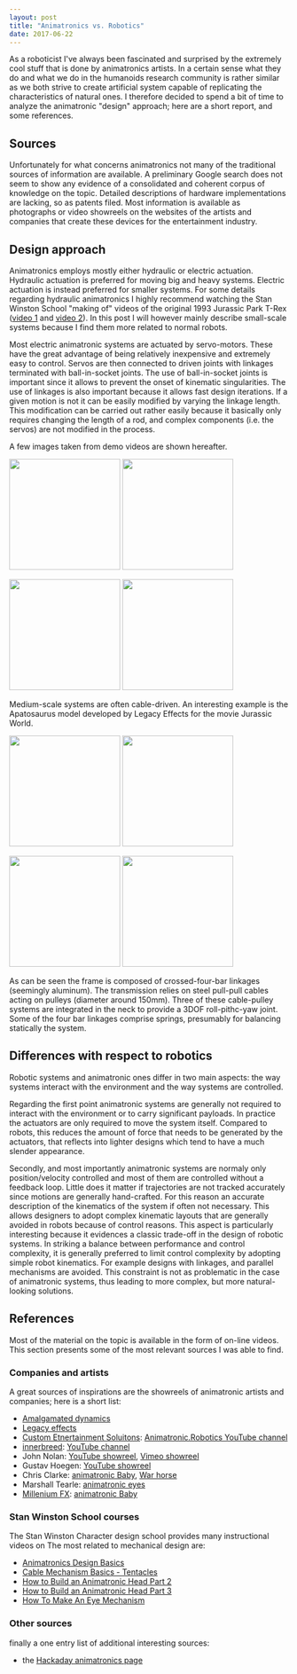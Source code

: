 ```yaml
---
layout: post
title: "Animatronics vs. Robotics"
date: 2017-06-22
---
```


As a roboticist I've always been fascinated and surprised by the extremely cool stuff that is done by animatronics artists. In a certain sense what they do and what we do in the humanoids research community is rather similar as we both strive to create artificial system capable of replicating the characteristics of natural ones. I therefore decided to spend a bit of time to analyze the animatronic "design" approach; here are a short report, and some references.

## Sources

Unfortunately for what concerns animatronics not many of the traditional sources of information are available.
A preliminary Google search does not seem to show any evidence of a consolidated and coherent corpus of knowledge on the topic.
Detailed descriptions of hardware implementations are lacking, so as patents filed.
Most information is available as photographs or video showreels on the websites of the artists and companies that create these devices for the entertainment industry.

## Design approach

Animatronics employs mostly either hydraulic or electric actuation. Hydraulic actuation is preferred for moving big and heavy systems. Electric actuation is instead preferred for smaller systems.
For some details regarding hydraulic animatronics I highly recommend watching the Stan Winston School "making of" videos of the original 1993 Jurassic Park T-Rex ([video 1](https://www.youtube.com/watch?v=4SK1qTnhHzI) and [video 2](https://www.youtube.com/watch?v=EoswY2-1AbM)).
In this post I will however mainly describe small-scale systems because I find them more related to normal robots.

Most electric animatronic systems are actuated by servo-motors. These have the great advantage of being relatively inexpensive and extremely easy to control.
Servos are then connected to driven joints with linkages terminated with ball-in-socket joints.
The use of ball-in-socket joints is important since it allows to prevent the onset of kinematic singularities.
The use of linkages is also important because it allows fast design iterations. If a given motion is not it can be easily modified by varying the linkage length. This modification can be carried out rather easily because it basically only requires changing the length of a rod, and complex components (i.e. the servos) are not modified in the process.

A few images taken from demo videos are shown hereafter.

<img src='{{ site.url }}/asset-bank/animatronic_wrist_1_col1.jpg' height='200pt/'> <img src='{{ site.url }}/asset-bank/animatronic_wrist_2_col2.jpg' height='200pt/'>

<img src='{{ site.url }}/asset-bank/animatronic_eyes_col1.jpg' height='200pt/'> <img src='{{ site.url }}/asset-bank/animatronic_head_col2.jpg' height='200pt/'>

Medium-scale systems are often cable-driven. An interesting example is the Apatosaurus model developed by Legacy Effects for the movie Jurassic World.

<img src='{{ site.url }}/asset-bank/animatronic_apatosaurus_col1.jpg' height='200pt/'> <img src='{{ site.url }}/asset-bank/animatronic_apatosaurus_neck_1_col3.jpg' height='200pt/'>

<img src='{{ site.url }}/asset-bank/animatronic_apatosaurus_neck_2_col2.jpg' height='200pt/'> <img src='{{ site.url }}/asset-bank/animatronic_apatosaurus_neck_3_col1.jpg' height='200pt/'>

As can be seen the frame is composed of crossed-four-bar linkages (seemingly aluminum).
The transmission relies on steel pull-pull cables acting on pulleys (diameter around 150mm).
Three of these cable-pulley systems are integrated in the neck to provide a 3DOF roll-pithc-yaw joint.
Some of the four bar linkages comprise springs, presumably for balancing statically the system.

## Differences with respect to robotics

Robotic systems and animatronic ones differ in two main aspects: the way systems interact with the environment and the way systems are controlled.

Regarding the first point animatronic systems are generally not required to interact with the environment or to carry significant payloads. In practice the actuators are only required to move the system itself. Compared to robots, this reduces the amount of force that needs to be generated by the actuators, that reflects into lighter designs which tend to have a much slender appearance.

Secondly, and most importantly animatronic systems are normaly only position/velocity controlled and most of them are controlled without a feedback loop.
Little does it matter if trajectories are not tracked accurately since motions are generally hand-crafted.
For this reason an accurate description of the kinematics of the system if often not necessary.
This allows designers to adopt complex kinematic layouts that are generally avoided in robots because of control reasons. This aspect is particularly interesting because it evidences a classic trade-off in the design of robotic systems.
In striking a balance between performance and control complexity, it is generally preferred to limit control complexity by adopting simple robot kinematics. For example designs with linkages, and parallel mechanisms are avoided.
This constraint is not as problematic in the case of animatronic systems, thus leading to more complex, but more natural-looking solutions.

## References

Most of the material on the topic is available in the form of on-line videos.
This section presents some of the most relevant sources I was able to find.

### Companies and artists

A great sources of inspirations are the showreels of animatronic artists and companies; here is a short list:
* [Amalgamated dynamics](https://www.youtube.com/user/studioADI)
* [Legacy effects](http://www.legacyefx.com/)
* [Custom Etnertainment Soluitons](http://animatronicrobotics.com/): [Animatronic.Robotics YouTube channel](https://www.youtube.com/channel/UCZa38qET1gZoRLYFCDzzzqw)
* [innerbreed](https://www.innerbreed.co.uk/): [YouTube channel](https://www.youtube.com/channel/UC6z8BJAsDHkoeCcVuw3VmfA)
* John Nolan: [YouTube showreel](https://www.youtube.com/watch?v=HyNh3AXegxw), [Vimeo showreel](https://vimeo.com/112160428)
* Gustav Hoegen: [YouTube showreel](https://www.youtube.com/watch?v=G1iVJExd5vA)
* Chris Clarke: [animatronic Baby](https://www.youtube.com/watch?v=RbgzqFtcALA), [War horse](https://www.youtube.com/watch?v=9vHIoY5Fprk)
* Marshall Tearle: [animatronic eyes](https://www.youtube.com/watch?v=6jqvu_MQ5pc)
* [Millenium FX](http://www.millenniumfx.co.uk/): [animatronic Baby](https://www.youtube.com/watch?v=Dgz4BRivvHo)

### Stan Winston School courses

The Stan Winston Character design school provides many instructional videos on
The most related to mechanical design are:
* [Animatronics Design Basics](https://www.stanwinstonschool.com/tutorials/animatronics-basics-an-introduction-to-the-mechanical-skeleton)
* [Cable Mechanism Basics - Tentacles](https://www.stanwinstonschool.com/tutorials/animatronic-tentacle-mechanism-basics)
* [How to Build an Animatronic Head Part 2](https://www.stanwinstonschool.com/tutorials/character-animatronics-how-to-build-an-animatronic-head-part-2-eye-mechanism-construction-installation)
* [How to Build an Animatronic Head Part 3](https://www.stanwinstonschool.com/tutorials/how-to-build-an-animatronic-head-part-3-eyebrow-and-jaw-mechanisms)
* [How To Make An Eye Mechanism](https://www.stanwinstonschool.com/tutorials/how-to-make-an-eye-mechanism-design-3d-printing-assembly)

### Other sources

finally a one entry list of additional interesting sources:
* the [Hackaday animatronics page](http://hackaday.com/tag/animatronics/)



<!--
other refs
[How to Make Animatronic Characters - Organic Mechanics Part 1 ](https://www.stanwinstonschool.com/tutorials/animatronic-character-creation-organic-mechanics-part-one)

[How to Build an Animatronic Head Part 1](https://www.stanwinstonschool.com/tutorials/character-animatronics-how-to-build-an-animatronic-head-part-1-mechanical-underskull)

[How to Build an Animatronic Head Part 4](https://www.stanwinstonschool.com/tutorials/how-to-build-an-animatronic-head-part-4-lip-mechanisms-skin-testing-basic-programming)

[Puppet Mechanism Basics: Eyes, Eyebrows, Ears - Part 1](https://www.stanwinstonschool.com/tutorials/puppet-mechanism-basics-eyes-brows-ears-part-1)

[Puppet Mechanism Basics - Eyes, Brows & Ears - Part 2](https://www.stanwinstonschool.com/tutorials/puppet-mechanism-basics-eyes-brows-ears-part-2)

http://gadgetfx.wixsite.com/gadgetfx-english/animatronicspuppets
--->
